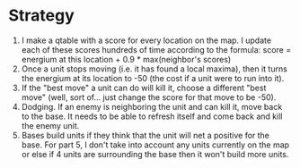 # Strategy
1. I make a qtable with a score for every location on the map. I update each of these scores hundreds of time according to the formula:
score = energium at this location + 0.9 * max(neighbor's scores)
2. Once a unit stops moving (i.e. it has found a local maxima), then it turns the energium at its location to -50 (the cost if a unit were to run into it).
3. If the "best move" a unit can do will kill it, choose a different "best move" (well, sort of... just change the score for that move to be -50).
4. Dodging. If an enemy is neighboring the unit and can kill it, move back to the base. It needs to be able to refresh itself and come back and kill the enemy unit.
5. Bases build units if they think that the unit will net a positive for the base.
For part 5, I don't take into account any units currently on the map or else if 4 units are surrounding the base then it won't build more units.
